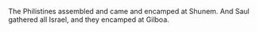 The Philistines assembled and came and encamped at Shunem. And Saul gathered all Israel, and they encamped at Gilboa.
